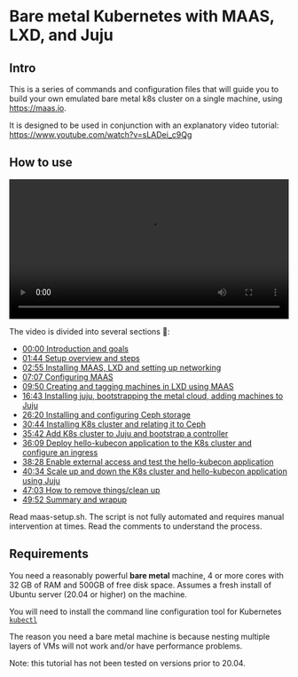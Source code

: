 # Bare metal Kubernetes with MAAS, LXD, and Juju

## Intro

This is a series of commands and configuration files that will guide you to build your own emulated bare metal k8s cluster on a single machine, using <https://maas.io>.

It is designed to be used in conjunction with an explanatory video tutorial: <https://www.youtube.com/watch?v=sLADei_c9Qg>

## How to use

<video id="myVideo" width="100%" height="auto" controls>
  <source src="./video/bare-metal-kubernetes-hands-on-tutorial-with-maas-and-juju-[sladei_c9qg].mp4" type="video/mp4">
Your browser does not support the video tag.
</video>

The video is divided into several sections 🔖:

- <a href="#" onclick="jumpToTime('00:00')">00:00 Introduction and goals</a>
- <a href="#" onclick="jumpToTime('01:44')">01:44 Setup overview and steps</a>
- <a href="#" onclick="jumpToTime('02:55')">02:55 Installing MAAS, LXD and setting up networking</a>
- <a href="#" onclick="jumpToTime('07:07')">07:07 Configuring MAAS</a>
- <a href="#" onclick="jumpToTime('09:50')">09:50 Creating and tagging machines in LXD using MAAS</a>
- <a href="#" onclick="jumpToTime('16:43')">16:43 Installing juju, bootstrapping the metal cloud, adding machines to Juju</a>
- <a href="#" onclick="jumpToTime('26:20')">26:20 Installing and configuring Ceph storage</a>
- <a href="#" onclick="jumpToTime('30:44')">30:44 Installing K8s cluster and relating it to Ceph</a>
- <a href="#" onclick="jumpToTime('35:42')">35:42 Add K8s cluster to Juju and bootstrap a controller</a>
- <a href="#" onclick="jumpToTime('36:09')">36:09 Deploy hello-kubecon application to the K8s cluster and configure an ingress</a>
- <a href="#" onclick="jumpToTime('38:28')">38:28 Enable external access and test the hello-kubecon application</a>
- <a href="#" onclick="jumpToTime('40:34')">40:34 Scale up and down the K8s cluster and hello-kubecon application using Juju</a>
- <a href="#" onclick="jumpToTime('47:03')">47:03 How to remove things/clean up</a>
- <a href="#" onclick="jumpToTime('49:52')">49:52 Summary and wrapup</a>

<script>
function jumpToTime(time) {
  var video = document.getElementById('myVideo');
  var parts = time.split(':');
  video.currentTime = (+parts[0]) * 60 * 60 + (+parts[1]) * 60;
  video.play();
}
</script>

Read maas-setup.sh. The script is not fully automated and requires manual intervention at times. Read the comments to understand the process.

## Requirements

You need a reasonably powerful **bare metal** machine, 4 or more cores with 32 GB of RAM and 500GB of free disk space. Assumes a fresh install of Ubuntu server (20.04 or higher) on the machine.

You will need to install the command line configuration tool for Kubernetes [`kubectl`](https://kubernetes.io/docs/tasks/tools/install-kubectl-linux/)

The reason you need a bare metal machine is because nesting multiple layers of VMs will not work and/or have performance problems.

Note: this tutorial has not been tested on versions prior to 20.04.
